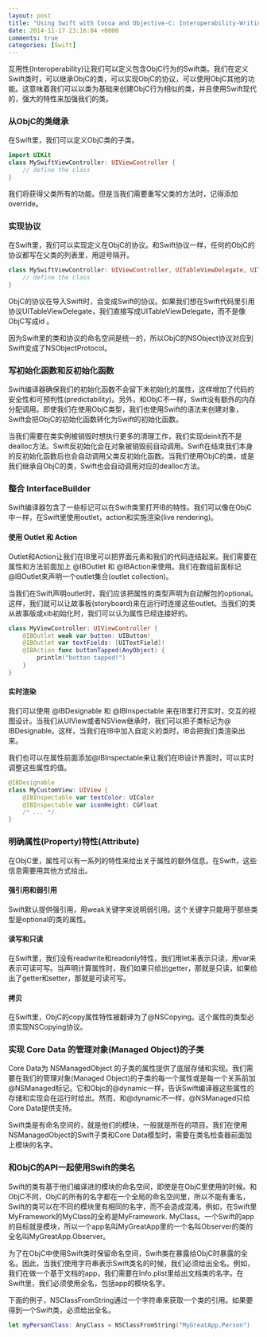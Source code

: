 ```yaml
---
layout: post
title: "Using Swift with Cocoa and Objective-C: Interoperability-Writing Swift Classes with ObjC Behavior"
date: 2014-11-17 23:16:04 +0800
comments: true
categories: [Swift]
---
```



互用性(Interoperability)让我们可以定义包含ObjC行为的Swift类。我们在定义Swift类时，可以继承ObjC的类，可以实现ObjC的协议，可以使用ObjC其他的功能。这意味着我们可以以类为基础来创建ObjC行为相似的类，并且使用Swift现代的，强大的特性来加强我们的类。

<!--more-->

### 从ObjC的类继承

在Swift里，我们可以定义ObjC类的子类。

``` swift
import UIKit
class MySwiftViewController: UIViewController {
    // define the class
}
```

我们将获得父类所有的功能。但是当我们需要重写父类的方法时，记得添加override。

### 实现协议

在Swift里，我们可以实现定义在ObjC的协议。和Swift协议一样，任何的ObjC的协议都写在父类的列表里，用逗号隔开。

``` swift
class MySwiftViewController: UIViewController, UITableViewDelegate, UITableViewDataSource {
    // define the class
}
```

ObjC的协议在导入Swift时，会变成Swift的协议。如果我们想在Swift代码里引用协议UITableViewDelegate，我们直接写成UITableViewDelegate，而不是像ObjC写成id<UITableViewDelegate> 。

因为Swift里的类和协议的命名空间是统一的，所以ObjC的NSObject协议对应到Swift变成了NSObjectProtocol。

### 写初始化函数和反初始化函数

Swift编译器确保我们的初始化函数不会留下未初始化的属性，这样增加了代码的安全性和可预判性(predictability)。另外，和ObjC不一样，Swift没有额外的内存分配调用。即使我们在使用ObjC类型，我们也使用Swift的语法来创建对象，Swift会把ObjC的初始化函数转化为Swift的初始化函数。

当我们需要在类实例被销毁时想执行更多的清理工作，我们实现deinit而不是dealloc方法。Swift反初始化会在对象被销毁前自动调用。Swift在结束我们本身的反初始化函数后也会自动调用父类反初始化函数。当我们使用ObjC的类，或是我们继承自ObjC的类，Swift也会自动调用对应的dealloc方法。

### 整合 InterfaceBuilder

Swift编译器包含了一些标记可以在Swift类里打开IB的特性。我们可以像在ObjC中一样，在Swift里使用outlet，action和实施渲染(live rendering)。

#### 使用 Outlet 和 Action

Outlet和Action让我们在IB里可以把界面元素和我们的代码连结起来。我们需要在属性和方法前面加上 @IBOutlet 和 @IBAction来使用。我们在数组前面标记 @IBOutlet来声明一个outlet集合(outlet collection)。

当我们在Swift声明outlet时，我们应该把属性的类型声明为自动解包的optional。这样，我们就可以让故事板(storyboard)来在运行时连接这些outlet。当我们的类从故事版或xib初始化时，我们可以认为属性已经连接好的。

``` swift
class MyViewController: UIViewController {
    @IBOutlet weak var button: UIButton!
    @IBOutlet var textFields: [UITextField]!
    @IBAction func buttonTapped(AnyObject) {
        println("button tapped!")
    }
}
```

####    实时渲染

我们可以使用 @IBDesignable 和 @IBInspectable 来在IB里打开实时，交互的视图设计。当我们从UIView或者NSView继承时，我们可以把子类标记为@ IBDesignable。这样，当我们在IB中加入自定义的类时，IB会把我们类渲染出来。

我们也可以在属性前面添加@IBInspectable来让我们在IB设计界面时，可以实时调整这些属性的值。

``` swift
@IBDesignable
class MyCustomView: UIView {
    @IBInspectable var textColor: UIColor
    @IBInspectable var iconHeight: CGFloat
    /* ... */
}
```

### 明确属性(Property)特性(Attribute)

在ObjC里，属性可以有一系列的特性来给出关于属性的额外信息。在Swift，这些信息需要用其他方式给出。

####    强引用和弱引用

Swift默认提供强引用，用weak关键字来说明弱引用。这个关键字只能用于那些类型是optional的类的属性。

####    读写和只读

在Swift里，我们没有readwrite和readonly特性，我们用let来表示只读，用var来表示可读可写。当声明计算属性时，我们如果只给出getter，那就是只读，如果给出了getter和setter，那就是可读可写。

####    拷贝

在Swift里，ObjC的copy属性特性被翻译为了@NSCopying。这个属性的类型必须实现NSCopying协议。

### 实现 Core Data 的管理对象(Managed Object)的子类

Core Data为 NSManagedObject 的子类的属性提供了底层存储和实现。我们需要在我们的管理对象(Managed Object)的子类的每一个属性或是每一个关系前加 @NSManaged标记。它和Objc的@dynamic一样，告诉Swift编译器这些属性的存储和实现会在运行时给出。然而，和@dynamic不一样，@NSManaged只给Core Data提供支持。

Swift类是有命名空间的，就是他们的模块，一般就是所在的项目。我们在使用NSManagedObject的Swift子类和Core Data模型时，需要在类名检查器前面加上模块的名字。

### 和ObjC的API一起使用Swift的类名

Swift的类有基于他们编译进的模块的命名空间，即使是在ObjC里使用的时候。和ObjC不同，ObjC的所有的名字都在一个全局的命名空间里，所以不能有重名，Swift的类可以在不同的模块里有相同的名字，而不会造成混淆。例如，在Swift里MyFramework的MyClass的全称是MyFramework. MyClass。一个Swift的app的目标就是模块，所以一个app名叫MyGreatApp里的一个名叫Observer的类的全名叫MyGreatApp.Observer。

为了在ObjC中使用Swift类时保留命名空间，Swift类在暴露给ObjC时暴露的全名。因此，当我们使用字符串表示Swift类名的时候，我们必须给出全名。例如，我们在做一个基于文档的app，我们需要在Info.plist里给出文档类的名字。在Swift里，我们必须使用全名，包括app的模块名字。

下面的例子，NSClassFromString通过一个字符串来获取一个类的引用。如果要得到一个Swift类，必须给出全名。

``` swift
let myPersonClass: AnyClass = NSClassFromString("MyGreatApp.Person")
```

